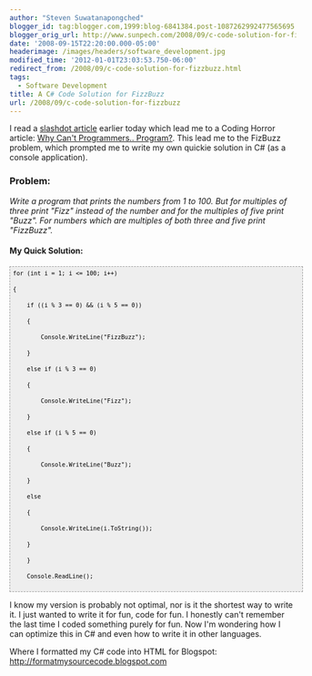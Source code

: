 ```yaml
---
author: "Steven Suwatanapongched"
blogger_id: tag:blogger.com,1999:blog-6841384.post-1087262992477565695
blogger_orig_url: http://www.sunpech.com/2008/09/c-code-solution-for-fizzbuzz.html
date: '2008-09-15T22:20:00.000-05:00'
headerimage: /images/headers/software_development.jpg
modified_time: '2012-01-01T23:03:53.750-06:00'
redirect_from: /2008/09/c-code-solution-for-fizzbuzz.html
tags:
  - Software Development
title: A C# Code Solution for FizzBuzz
url: /2008/09/c-code-solution-for-fizzbuzz
---
```



I read a <a href="http://it.slashdot.org/article.pl?sid=08/09/15/0210235">slashdot article</a> earlier today which lead me to a Coding Horror article: <a href="http://www.codinghorror.com/blog/archives/000781.html">Why Can't Programmers.. Program?</a>.  This lead me to the FizBuzz problem, which prompted me to write my own quickie solution in C# (as a console application).

### Problem:

<i>Write a program that prints the numbers from 1 to 100. But for multiples of three print "Fizz" instead of the number and for the multiples of five print "Buzz". For numbers which are multiples of both three and five print "FizzBuzz". </i>

#### My Quick Solution:

<pre style="font-family: Andale Mono, Lucida Console, Monaco, fixed, monospace; color: #000000; background-color: #eee;font-size: 12px;border: 1px dashed #999999;line-height: 14px;padding: 5px; overflow: auto; width: 100%"><code>for (int i = 1; i &lt;= 100; i++)

{

    if ((i % 3 == 0) &amp;&amp; (i % 5 == 0))

    {

        Console.WriteLine(&quot;FizzBuzz&quot;);

    }

    else if (i % 3 == 0)

    {

        Console.WriteLine(&quot;Fizz&quot;);

    }

    else if (i % 5 == 0)

    {

        Console.WriteLine(&quot;Buzz&quot;);

    }

    else

    {

        Console.WriteLine(i.ToString());

    }

    }

    Console.ReadLine();

</code></pre>

I know my version is probably not optimal, nor is it the shortest way to write it.  I just wanted to write it for fun, code for fun.  I honestly can't remember the last time I coded something purely for fun.  Now I'm wondering how I can optimize this in C# and even how to write it in other languages.

Where I formatted my C# code into HTML for Blogspot: <a href="http://formatmysourcecode.blogspot.com">http://formatmysourcecode.blogspot.com</a>